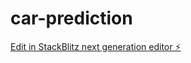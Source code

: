 # car-prediction

[Edit in StackBlitz next generation editor ⚡️](https://stackblitz.com/~/github.com/IgorSenario/car-prediction)